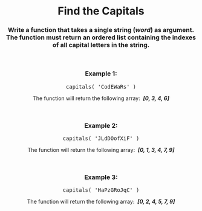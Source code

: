 <div align = "center">

# Find the Capitals

</div>

<div align = "center">

<h3>Write a function that takes a single string (<em>word</em>) as argument. The function must return an ordered list containing the indexes of all capital letters in the string.</h3>

<br>

<h3>Example 1:</h3>

<pre>capitals(&nbsp;'CodEWaRs'&nbsp;)</pre>

<p>The function will return the following array: &nbsp;<em><strong>[0, 3, 4, 6]</strong></em></p>

<br>

<h3>Example 2:</h3>

<pre>capitals(&nbsp;'JLdDOofXiF'&nbsp;)</pre>

<p>The function will return the following array: &nbsp;<em><strong>[0, 1, 3, 4, 7, 9]</strong></em></p>

<br>

<h3>Example 3:</h3>

<pre>capitals(&nbsp;'HaPzGRoJqC'&nbsp;)</pre>

<p>The function will return the following array: &nbsp;<em><strong>[0, 2, 4, 5, 7, 9]</strong></em></p>

</div>

